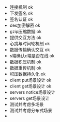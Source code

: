 - 连接机制    ok
- 下发签名    ok
- 签名认证    ok
- des加密解密 ok
- gzip压缩数据  ok
- 提供交互方法 ok
- 心跳与时间轮机制 ok
- 数据传输确认交互 ok 
- s端确认c端是否在线 ok
- 数据积压机制 ok
- 数据重传机制 ok
- 积压数据持久化 ok
- client put场景设计 ok
- client get场景设计 ok
- servers notice场景设计 
- servers get场景设计 
- 测试并考虑多场景 
- 测试并考虑分布式场景 
- 